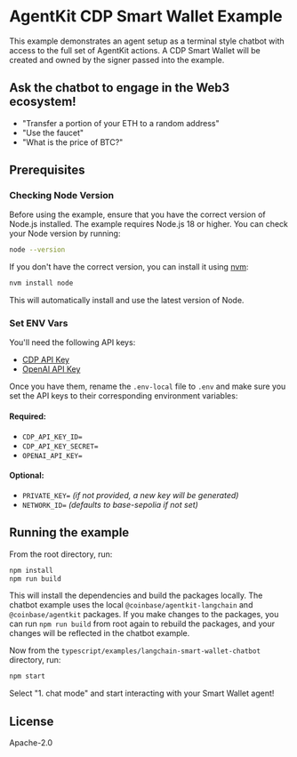 # AgentKit CDP Smart Wallet Example

This example demonstrates an agent setup as a terminal style chatbot with access to the full set of AgentKit actions. A CDP Smart Wallet will be created and owned by the signer passed into the example.

## Ask the chatbot to engage in the Web3 ecosystem!
- "Transfer a portion of your ETH to a random address"
- "Use the faucet"
- "What is the price of BTC?"

## Prerequisites

### Checking Node Version

Before using the example, ensure that you have the correct version of Node.js installed. The example requires Node.js 18 or higher. You can check your Node version by running:

```bash
node --version
```

If you don't have the correct version, you can install it using [nvm](https://github.com/nvm-sh/nvm):

```bash
nvm install node
```

This will automatically install and use the latest version of Node.

### Set ENV Vars

You'll need the following API keys:
- [CDP API Key](https://portal.cdp.coinbase.com/access/api)
- [OpenAI API Key](https://platform.openai.com/docs/quickstart#create-and-export-an-api-key)

Once you have them, rename the `.env-local` file to `.env` and make sure you set the API keys to their corresponding environment variables:

#### Required:
  - `CDP_API_KEY_ID=`
  - `CDP_API_KEY_SECRET=`
  - `OPENAI_API_KEY=`

#### Optional:
  - `PRIVATE_KEY=` *(if not provided, a new key will be generated)*
  - `NETWORK_ID=` *(defaults to base-sepolia if not set)*

## Running the example

From the root directory, run:

```bash
npm install
npm run build
```

This will install the dependencies and build the packages locally. The chatbot example uses the local `@coinbase/agentkit-langchain` and `@coinbase/agentkit` packages. If you make changes to the packages, you can run `npm run build` from root again to rebuild the packages, and your changes will be reflected in the chatbot example.

Now from the `typescript/examples/langchain-smart-wallet-chatbot` directory, run:

```bash
npm start
```

Select "1. chat mode" and start interacting with your Smart Wallet agent!

## License

Apache-2.0
